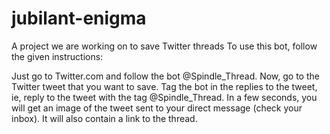 # jubilant-enigma
A project we are working on to save Twitter threads 
To use this bot, follow the given instructions:

Just go to Twitter.com and follow the bot @Spindle_Thread.
Now, go to the Twitter tweet that you want to save.
Tag the bot in the replies to the tweet, ie, reply to the tweet with the tag @Spindle_Thread.
In a few seconds, you will get an image of the tweet sent to your direct message (check your inbox). It will also contain a link to the thread.


